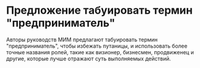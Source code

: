 # Предложение табуировать термин "предприниматель"

Авторы руководств МИМ предлагают табуировать термин "предприниматель", чтобы избежать путаницы, и использовать более точные названия ролей, такие как визионер, бизнесмен, продвиженец и другие, которые лучше отражают суть выполняемых действий.
